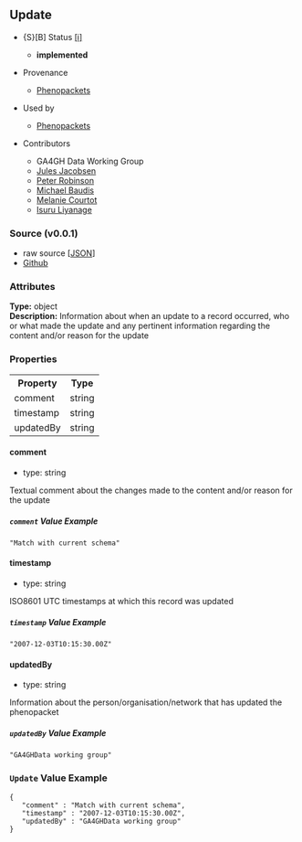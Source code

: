 
## Update

* {S}[B] Status  [[i]](https://schemablocks.org/about/sb-status-levels.html)
    - __implemented__

* Provenance  

    - [Phenopackets](https://github.com/phenopackets/phenopacket-schema/blob/master/docs/update.rst)  
* Used by  

    - [Phenopackets](https://github.com/phenopackets/phenopacket-schema/blob/master/docs/update.rst)  

<!--more-->

* Contributors  

    - GA4GH Data Working Group  
    - [Jules Jacobsen](https://orcid.org/0000-0002-3265-15918)  
    - [Peter Robinson](https://orcid.org/0000-0002-0736-91998)  
    - [Michael Baudis](https://orcid.org/0000-0002-9903-4248)  
    - [Melanie Courtot](https://orcid.org/0000-0002-9551-6370)  
    - [Isuru Liyanage](https://orcid.org/0000-0002-4839-5158)  
### Source (v0.0.1)

* raw source [[JSON](./current/Update.json)]
* [Github](https://github.com/ga4gh-schemablocks/sb-phenopackets/blob/master/schemas/Update.yaml)

### Attributes
  
__Type:__ object  
__Description:__ Information about when an update to a record occurred, who or what made the update and any pertinent information
regarding the content and/or reason for the update


### Properties

<table>
  <tr>
    <th>Property</th>
    <th>Type</th>
  </tr>
  <tr>
    <td>comment</td>
    <td>string</td>
  </tr>
  <tr>
    <td>timestamp</td>
    <td>string</td>
  </tr>
  <tr>
    <td>updatedBy</td>
    <td>string</td>
  </tr>

</table>


#### comment

* type: string

Textual comment about the changes made to the content and/or reason for the update

##### `comment` Value Example  

```
"Match with current schema"
```

#### timestamp

* type: string

ISO8601 UTC timestamps at which this record was updated

##### `timestamp` Value Example  

```
"2007-12-03T10:15:30.00Z"
```

#### updatedBy

* type: string

Information about the person/organisation/network that has updated the phenopacket

##### `updatedBy` Value Example  

```
"GA4GHData working group"
```


### `Update` Value Example  

```
{
   "comment" : "Match with current schema",
   "timestamp" : "2007-12-03T10:15:30.00Z",
   "updatedBy" : "GA4GHData working group"
}
```


